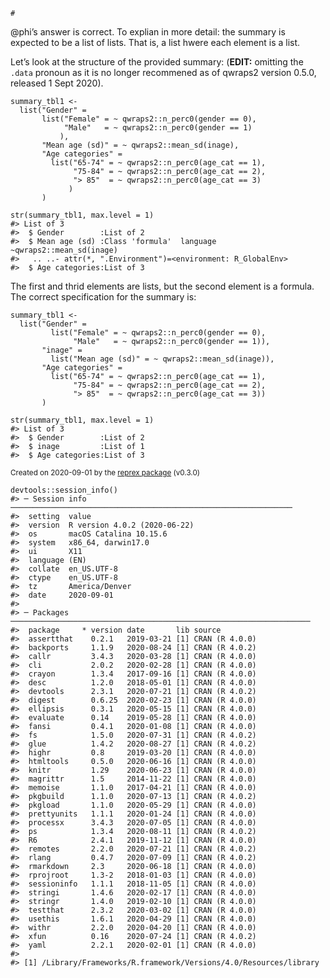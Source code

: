 <!-- language-all: lang-r -->


    #

@phi’s answer is correct. To explian in more detail: the summary is expected
to be a list of lists. That is, a list hwere each element is a list.

Let’s look at the structure of the provided summary: (**EDIT:** omitting
the `.data` pronoun as it is no longer recommened as of qwraps2 version
0.5.0, released 1 Sept 2020).

    summary_tbl1 <-
      list("Gender" =
           list("Female" = ~ qwraps2::n_perc0(gender == 0),
                "Male"   = ~ qwraps2::n_perc0(gender == 1)
               ),
           "Mean age (sd)" = ~ qwraps2::mean_sd(inage),
           "Age categories" =
             list("65-74" = ~ qwraps2::n_perc0(age_cat == 1),
                  "75-84" = ~ qwraps2::n_perc0(age_cat == 2),
                  "> 85"  = ~ qwraps2::n_perc0(age_cat == 3)
                 )
           )

    str(summary_tbl1, max.level = 1)
    #> List of 3
    #>  $ Gender        :List of 2
    #>  $ Mean age (sd) :Class 'formula'  language ~qwraps2::mean_sd(inage)
    #>   .. ..- attr(*, ".Environment")=<environment: R_GlobalEnv> 
    #>  $ Age categories:List of 3

The first and thrid elements are lists, but the second element is a formula.
The correct specification for the summary is:

    summary_tbl1 <-
      list("Gender" =
             list("Female" = ~ qwraps2::n_perc0(gender == 0),
                  "Male"   = ~ qwraps2::n_perc0(gender == 1)),
           "inage" =
             list("Mean age (sd)" = ~ qwraps2::mean_sd(inage)),
           "Age categories" =
             list("65-74" = ~ qwraps2::n_perc0(age_cat == 1),
                  "75-84" = ~ qwraps2::n_perc0(age_cat == 2),
                  "> 85"  = ~ qwraps2::n_perc0(age_cat == 3))
           )

    str(summary_tbl1, max.level = 1)
    #> List of 3
    #>  $ Gender        :List of 2
    #>  $ inage         :List of 1
    #>  $ Age categories:List of 3

<sup>Created on 2020-09-01 by the [reprex package](https://reprex.tidyverse.org) (v0.3.0)</sup>

    devtools::session_info()
    #> ─ Session info ───────────────────────────────────────────────────────────────
    #>  setting  value                       
    #>  version  R version 4.0.2 (2020-06-22)
    #>  os       macOS Catalina 10.15.6      
    #>  system   x86_64, darwin17.0          
    #>  ui       X11                         
    #>  language (EN)                        
    #>  collate  en_US.UTF-8                 
    #>  ctype    en_US.UTF-8                 
    #>  tz       America/Denver              
    #>  date     2020-09-01                  
    #> 
    #> ─ Packages ───────────────────────────────────────────────────────────────────
    #>  package     * version date       lib source        
    #>  assertthat    0.2.1   2019-03-21 [1] CRAN (R 4.0.0)
    #>  backports     1.1.9   2020-08-24 [1] CRAN (R 4.0.2)
    #>  callr         3.4.3   2020-03-28 [1] CRAN (R 4.0.0)
    #>  cli           2.0.2   2020-02-28 [1] CRAN (R 4.0.0)
    #>  crayon        1.3.4   2017-09-16 [1] CRAN (R 4.0.0)
    #>  desc          1.2.0   2018-05-01 [1] CRAN (R 4.0.0)
    #>  devtools      2.3.1   2020-07-21 [1] CRAN (R 4.0.2)
    #>  digest        0.6.25  2020-02-23 [1] CRAN (R 4.0.0)
    #>  ellipsis      0.3.1   2020-05-15 [1] CRAN (R 4.0.0)
    #>  evaluate      0.14    2019-05-28 [1] CRAN (R 4.0.0)
    #>  fansi         0.4.1   2020-01-08 [1] CRAN (R 4.0.0)
    #>  fs            1.5.0   2020-07-31 [1] CRAN (R 4.0.2)
    #>  glue          1.4.2   2020-08-27 [1] CRAN (R 4.0.2)
    #>  highr         0.8     2019-03-20 [1] CRAN (R 4.0.0)
    #>  htmltools     0.5.0   2020-06-16 [1] CRAN (R 4.0.0)
    #>  knitr         1.29    2020-06-23 [1] CRAN (R 4.0.0)
    #>  magrittr      1.5     2014-11-22 [1] CRAN (R 4.0.0)
    #>  memoise       1.1.0   2017-04-21 [1] CRAN (R 4.0.0)
    #>  pkgbuild      1.1.0   2020-07-13 [1] CRAN (R 4.0.2)
    #>  pkgload       1.1.0   2020-05-29 [1] CRAN (R 4.0.0)
    #>  prettyunits   1.1.1   2020-01-24 [1] CRAN (R 4.0.0)
    #>  processx      3.4.3   2020-07-05 [1] CRAN (R 4.0.0)
    #>  ps            1.3.4   2020-08-11 [1] CRAN (R 4.0.2)
    #>  R6            2.4.1   2019-11-12 [1] CRAN (R 4.0.0)
    #>  remotes       2.2.0   2020-07-21 [1] CRAN (R 4.0.2)
    #>  rlang         0.4.7   2020-07-09 [1] CRAN (R 4.0.2)
    #>  rmarkdown     2.3     2020-06-18 [1] CRAN (R 4.0.0)
    #>  rprojroot     1.3-2   2018-01-03 [1] CRAN (R 4.0.0)
    #>  sessioninfo   1.1.1   2018-11-05 [1] CRAN (R 4.0.0)
    #>  stringi       1.4.6   2020-02-17 [1] CRAN (R 4.0.0)
    #>  stringr       1.4.0   2019-02-10 [1] CRAN (R 4.0.0)
    #>  testthat      2.3.2   2020-03-02 [1] CRAN (R 4.0.0)
    #>  usethis       1.6.1   2020-04-29 [1] CRAN (R 4.0.0)
    #>  withr         2.2.0   2020-04-20 [1] CRAN (R 4.0.0)
    #>  xfun          0.16    2020-07-24 [1] CRAN (R 4.0.2)
    #>  yaml          2.2.1   2020-02-01 [1] CRAN (R 4.0.0)
    #> 
    #> [1] /Library/Frameworks/R.framework/Versions/4.0/Resources/library
